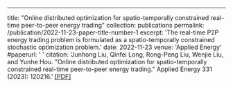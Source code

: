 ---
title: "Online distributed optimization for spatio-temporally constrained real-time 
peer-to-peer energy trading"
collection: publications
permalink: /publication/2022-11-23-paper-title-number-1
excerpt: 'The real-time P2P energy trading problem is formulated as a spatio-temporally constrained stochastic optimization problem.'
date: 2022-11-23
venue: 'Applied Energy'
#paperurl: ' '
citation: 'Junhong Liu, Qinfei Long, Rong-Peng Liu, Wenjie Liu, and Yunhe Hou. "Online distributed optimization for spatio-temporally constrained real-time peer-to-peer energy trading." Applied Energy 331 (2023): 120216.' [\[PDF\]](https://www.sciencedirect.com/science/article/abs/pii/S0306261922014738?via%3Dihub)
